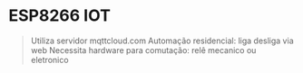 # ESP8266 IOT
> Utiliza servidor mqttcloud.com
> Automação residencial: liga desliga via web
> Necessita hardware para comutação: relê mecanico ou eletronico
